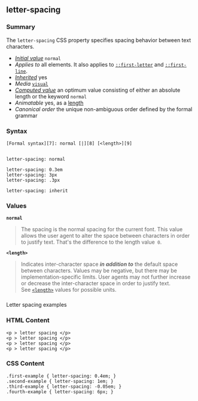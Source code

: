 ## letter-spacing

### Summary

The `letter-spacing` CSS property specifies spacing behavior between text characters.

* _[Initial value][0]_ `normal` 
* _Applies to_ all elements. It also applies to [`::first-letter`][1] and [`::first-line`][2]. 
* _[Inherited][3]_ yes 
* _Media_ [`visual`][4] 
* _[Computed value][5]_ an optimum value consisting of either an absolute length or the keyword `normal` 
* _Animatable_ yes, as a [length][6] 
* _Canonical order_ the unique non-ambiguous order defined by the formal grammar

### Syntax

    [Formal syntax][7]: normal [|][8] [<length>][9]
    

    letter-spacing: normal
    
    letter-spacing: 0.3em
    letter-spacing: 3px
    letter-spacing: .3px
    
    letter-spacing: inherit
    

### Values

**`normal`**

> The spacing is the normal spacing for the current font. This value allows the user agent to alter the space between characters in order to justify text. That's the difference to the length value` 0`.

**`<length>`**

> Indicates inter-character space **_in addition to_** the default space between characters. Values may be negative, but there may be implementation-specific limits. User agents may not further increase or decrease the inter-character space in order to justify text.  
> See [`<length>`][10] values for possible units.

###   
Letter spacing examples

### HTML Content

    <p > letter spacing </p>
    <p > letter spacing </p>
    <p > letter spacing </p>
    <p > letter spacing </p>
    

### CSS Content

    .first-example { letter-spacing: 0.4em; }
    .second-example { letter-spacing: 1em; }
    .third-example { letter-spacing: -0.05em; }
    .fourth-example { letter-spacing: 6px; }
    



[0]: https://developer.mozilla.org/en/docs/CSS/initial_value
[1]: https://developer.mozilla.org/en/docs/Web/CSS/::first-letter "The ::first-letter CSS pseudo-element selects the first letter of the first line of a block, if it is not preceded by any other content (such as images or inline tables) on its line."
[2]: https://developer.mozilla.org/en/docs/Web/CSS/::first-line "The ::first-line CSS pseudo-element applies styles only to the first line of an element. The amount of the text on the first line depends of numerous factors, like the width of the elements or of the document, but also of the font size of the text. As all pseudo-elements, the selectors containing ::first-line does not match any real HTML element."
[3]: https://developer.mozilla.org/en/docs/CSS/inheritance
[4]: https://developer.mozilla.org/en/docs/CSS/@media#Media_groups
[5]: https://developer.mozilla.org/en/docs/CSS/computed_value
[6]: https://developer.mozilla.org/en/docs/CSS/length#Interpolation "Values of the <length> CSS data type are interpolated as real, floating-point numbers."
[7]: https://developer.mozilla.org/en/docs/CSS/Value_definition_syntax "CSS/Value_definition_syntax"
[8]: https://developer.mozilla.org/en/docs/CSS/Value_definition_syntax#Single_bar "Single bar: The two entities are optional, but exactly one must be present."
[9]: https://developer.mozilla.org/en/docs/Web/CSS/length "Possible values: a number followed by'em', 'ex', 'ch', 'rem', 'px', 'cm', 'mm', 'in', 'vh', 'vw', 'vmin', 'vmax', 'pt', 'pc' or 'px', like 3px, 1.5cm, -0.5em or 0"
[10]: https://developer.mozilla.org/en/docs/Web/CSS/length "The documentation about this has not yet been written; please consider contributing!"